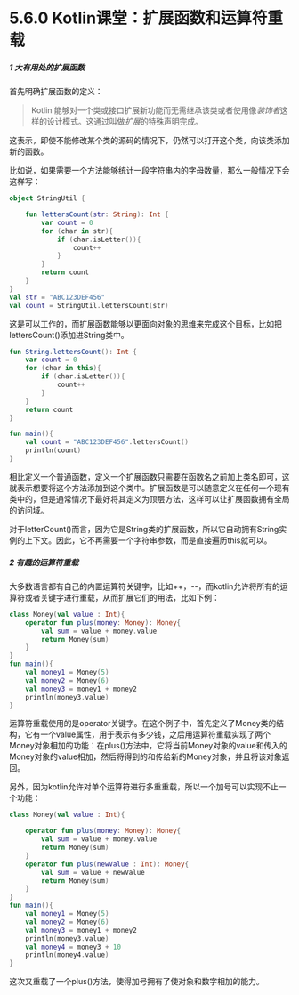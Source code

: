 # 5.6.0 Kotlin课堂：扩展函数和运算符重载

##### 1 大有用处的扩展函数

首先明确扩展函数的定义：

> Kotlin 能够对一个类或接口扩展新功能而无需继承该类或者使用像*装饰者*这样的设计模式。这通过叫做*扩展*的特殊声明完成。

这表示，即使不能修改某个类的源码的情况下，仍然可以打开这个类，向该类添加新的函数。

比如说，如果需要一个方法能够统计一段字符串内的字母数量，那么一般情况下会这样写：

```kotlin
object StringUtil {

    fun lettersCount(str: String): Int {
        var count = 0
        for (char in str){
            if (char.isLetter()){
                count++
            }
        }
        return count
    }
}
val str = "ABC123DEF456"
val count = StringUtil.lettersCount(str)
```

这是可以工作的，而扩展函数能够以更面向对象的思维来完成这个目标，比如把lettersCount()添加进String类中。

```kotlin
fun String.lettersCount(): Int {
    var count = 0
    for (char in this){
        if (char.isLetter()){
            count++
        }
    }
    return count
}

fun main(){
    val count = "ABC123DEF456".lettersCount()
    println(count)
}
```

相比定义一个普通函数，定义一个扩展函数只需要在函数名之前加上类名即可，这就表示想要将这个方法添加到这个类中。扩展函数是可以随意定义在任何一个现有类中的，但是通常情况下最好将其定义为顶层方法，这样可以让扩展函数拥有全局的访问域。

对于letterCount()而言，因为它是String类的扩展函数，所以它自动拥有String实例的上下文。因此，它不再需要一个字符串参数，而是直接遍历this就可以。

##### 2 有趣的运算符重载

大多数语言都有自己的内置运算符关键字，比如++，--，而kotlin允许将所有的运算符或者关键字进行重载，从而扩展它们的用法，比如下例：

```kotlin
class Money(val value : Int){
    operator fun plus(money: Money): Money{
        val sum = value + money.value
        return Money(sum)
    }
}
fun main(){
    val money1 = Money(5)
    val money2 = Money(6)
    val money3 = money1 + money2
    println(money3.value)
}
```

运算符重载使用的是operator关键字。在这个例子中，首先定义了Money类的结构，它有一个value属性，用于表示有多少钱，之后用运算符重载实现了两个Money对象相加的功能：在plus()方法中，它将当前Money对象的value和传入的Money对象的value相加，然后将得到的和传给新的Money对象，并且将该对象返回。

另外，因为kotlin允许对单个运算符进行多重重载，所以一个加号可以实现不止一个功能：

```kotlin
class Money(val value : Int){

    operator fun plus(money: Money): Money{
        val sum = value + money.value
        return Money(sum)
    }
    operator fun plus(newValue : Int): Money{
        val sum = value + newValue
        return Money(sum)
    }
}
fun main(){
    val money1 = Money(5)
    val money2 = Money(6)
    val money3 = money1 + money2
    println(money3.value)
    val money4 = money3 + 10
    println(money4.value)
}
```

这次又重载了一个plus()方法，使得加号拥有了使对象和数字相加的能力。
